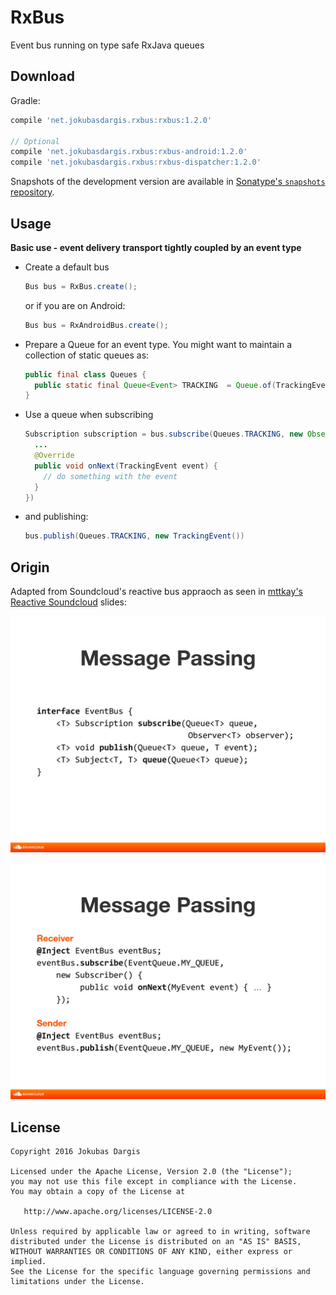 RxBus
=====
Event bus running on type safe RxJava queues

Download
--------
Gradle:
```groovy
compile 'net.jokubasdargis.rxbus:rxbus:1.2.0'

// Optional
compile 'net.jokubasdargis.rxbus:rxbus-android:1.2.0'
compile 'net.jokubasdargis.rxbus:rxbus-dispatcher:1.2.0'
```

Snapshots of the development version are available in [Sonatype's `snapshots` repository][snap].

Usage
-----

**Basic use - event delivery transport tightly coupled by an event type**

* Create a default bus

  ```java
  Bus bus = RxBus.create();
  ```

  or if you are on Android:

  ```java
  Bus bus = RxAndroidBus.create();
  ```

* Prepare a Queue for an event type. You might want to maintain a collection of static queues as:

  ```java
  public final class Queues {
    public static final Queue<Event> TRACKING  = Queue.of(TrackingEvent.class).build();
  }
  ```

* Use a queue when subscribing

  ```java
  Subscription subscription = bus.subscribe(Queues.TRACKING, new Observer<Event> {
    ...
    @Override
    public void onNext(TrackingEvent event) {
      // do something with the event
    }
  })
  ```

* and publishing:

  ```java
  bus.publish(Queues.TRACKING, new TrackingEvent())
  ```


Origin
------
Adapted from Soundcloud's reactive bus appraoch as seen in [mttkay's](https://github.com/mttkay) [Reactive Soundcloud](https://speakerdeck.com/mttkay/reactive-soundcloud-tackling-complexity-in-large-applications) slides:

![bus](/assets/eventbus_1.jpg)

![bus](/assets/eventbus_2.jpg)

License
-------

    Copyright 2016 Jokubas Dargis

    Licensed under the Apache License, Version 2.0 (the "License");
    you may not use this file except in compliance with the License.
    You may obtain a copy of the License at

       http://www.apache.org/licenses/LICENSE-2.0

    Unless required by applicable law or agreed to in writing, software
    distributed under the License is distributed on an "AS IS" BASIS,
    WITHOUT WARRANTIES OR CONDITIONS OF ANY KIND, either express or implied.
    See the License for the specific language governing permissions and
    limitations under the License.


 [snap]: https://oss.sonatype.org/content/repositories/snapshots/
